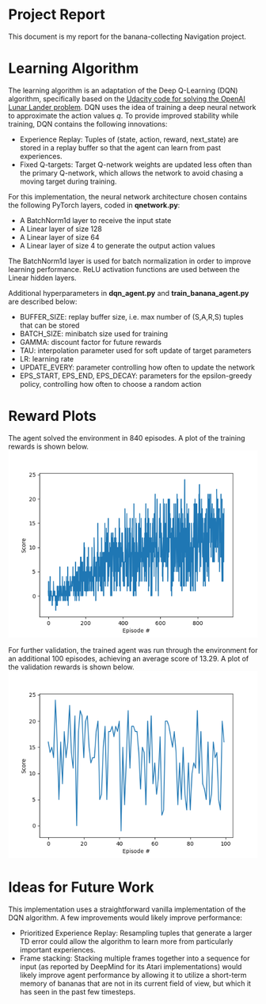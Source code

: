 # Project Report
This document is my report for the banana-collecting Navigation project.

# Learning Algorithm
The learning algorithm is an adaptation of the Deep Q-Learning (DQN) algorithm, specifically based on the [Udacity code for solving the OpenAI Lunar Lander problem](https://github.com/udacity/deep-reinforcement-learning/tree/master/dqn/solution).  DQN uses the idea of training a deep neural network to approximate the action values _q_.  To provide improved stability while training, DQN contains the following innovations:
* Experience Replay: Tuples of (state, action, reward, next_state) are stored in a replay buffer so that the agent can learn from past experiences.
* Fixed Q-targets: Target Q-network weights are updated less often than the primary Q-network, which allows the network to avoid chasing a moving target during training.

For this implementation, the neural network architecture chosen contains the following PyTorch layers, coded in **qnetwork.py**:
* A BatchNorm1d layer to receive the input state
* A Linear layer of size 128
* A Linear layer of size 64
* A Linear layer of size 4 to generate the output action values

The BatchNorm1d layer is used for batch normalization in order to improve learning performance.  ReLU activation functions are used between the Linear hidden layers.  

Additional hyperparameters in **dqn_agent.py** and **train_banana_agent.py** are described below:
* BUFFER_SIZE: replay buffer size, i.e. max number of (S,A,R,S) tuples that can be stored
* BATCH_SIZE: minibatch size used for training
* GAMMA: discount factor for future rewards
* TAU: interpolation parameter used for soft update of target parameters
* LR: learning rate
* UPDATE_EVERY: parameter controlling how often to update the network
* EPS_START, EPS_END, EPS_DECAY: parameters for the epsilon-greedy policy, controlling how often to choose a random action

# Reward Plots
The agent solved the environment in 840 episodes.  A plot of the training rewards is shown below.
![Training Rewards Plot](banana_project_solved_840_episodes_fc1_128.png "Training Rewards Plot")

For further validation, the trained agent was run through the environment for an additional 100 episodes, achieving an average score of 13.29.  A plot of the validation rewards is shown below.
![Validation Rewards Plot](banana_project_validation_avg_score_13.29.png "Validation Rewards Plot")


# Ideas for Future Work
This implementation uses a straightforward vanilla implementation of the DQN algorithm.  A few improvements would likely improve performance:
* Prioritized Experience Replay: Resampling tuples that generate a larger TD error could allow the algorithm to learn more from particularly important experiences.
* Frame stacking: Stacking multiple frames together into a sequence for input (as reported by DeepMind for its Atari implementations) would likely improve agent performance by allowing it to utilize a short-term memory of bananas that are not in its current field of view, but which it has seen in the past few timesteps.
